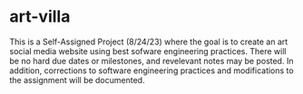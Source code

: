 # art-villa

This is a Self-Assigned Project (8/24/23) where the goal is to create an art social media website using best sofware engineering practices. There will be no hard due dates or milestones, and revelevant notes may be posted. In addition, corrections to software engineering practices and modifications to the assignment will be documented.